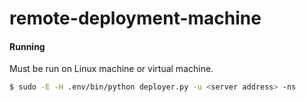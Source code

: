 # remote-deployment-machine


#### Running
Must be run on Linux machine or virtual machine.

```sh
$ sudo -E -H .env/bin/python deployer.py -u <server address> -ns
```

